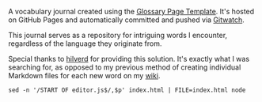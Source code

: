 A vocabulary journal created using the [Glossary Page Template](https://github.com/hilverd/glossary-page-template). It's hosted on GitHub Pages and automatically committed and pushed via [Gitwatch](https://github.com/gitwatch/gitwatch).

This journal serves as a repository for intriguing words I encounter, regardless of the language they originate from.

Special thanks to [hilverd](https://github.com/hilverd) for providing this solution. It's exactly what I was searching for, as opposed to my previous method of creating individual Markdown files for each new word on my [wiki](https://idravajra.github.io/cyber-samadhi).

```shell
sed -n '/START OF editor.js$/,$p' index.html | FILE=index.html node
```
